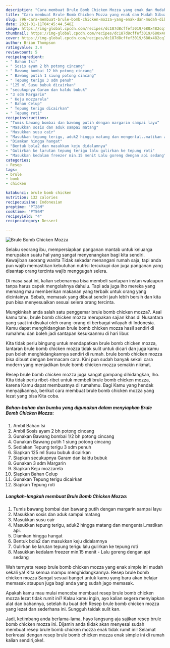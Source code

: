 ```yaml
---
description: "Cara membuat Brule Bomb Chicken Mozza yang enak dan Mudah Dibuat"
title: "Cara membuat Brule Bomb Chicken Mozza yang enak dan Mudah Dibuat"
slug: 796-cara-membuat-brule-bomb-chicken-mozza-yang-enak-dan-mudah-dibuat
date: 2021-01-11T04:45:44.548Z
image: https://img-global.cpcdn.com/recipes/dc187d8cffef3019/680x482cq70/brule-bomb-chicken-mozza-foto-resep-utama.jpg
thumbnail: https://img-global.cpcdn.com/recipes/dc187d8cffef3019/680x482cq70/brule-bomb-chicken-mozza-foto-resep-utama.jpg
cover: https://img-global.cpcdn.com/recipes/dc187d8cffef3019/680x482cq70/brule-bomb-chicken-mozza-foto-resep-utama.jpg
author: Brian Thompson
ratingvalue: 3.4
reviewcount: 5
recipeingredient:
- " Bahan Isi"
- " Sosis ayam 2 bh potong cincang"
- " Bawang bombai 12 bh potong cincang"
- " Bawang putih 1 siung potong cincang"
- " Tepung terigu 3 sdm penuh"
- "125 ml Susu bubuk dicairkan"
- "secukupnya Garam dan kaldu bubuk"
- "3 sdm Margarin"
- " Keju mozzarela"
- " Bahan Celup"
- " Tepung terigu dicairkan"
- " Tepung roti"
recipeinstructions:
- "Tumis bawang bombai dan bawang putih dengan margarin sampai layu"
- "Masukkan sosis dan aduk sampai matang"
- "Masukkan susu cair"
- "Masukkan tepung terigu, aduk2 hingga matang dan mengental..matikan api."
- "Diamkan hingga hangat"
- "Bentuk bola2 dan masukkan keju didalamnya"
- "Gulirkan ke larutan tepung terigu lalu gulirkan ke tepung roti"
- "Masukkan kedalam freezer min.15 menit Lalu goreng dengan api sedang"
categories:
- Resep
tags:
- brule
- bomb
- chicken

katakunci: brule bomb chicken 
nutrition: 132 calories
recipecuisine: Indonesian
preptime: "PT28M"
cooktime: "PT56M"
recipeyield: "4"
recipecategory: Dessert

---
```



![Brule Bomb Chicken Mozza](https://img-global.cpcdn.com/recipes/dc187d8cffef3019/680x482cq70/brule-bomb-chicken-mozza-foto-resep-utama.jpg)

Selaku seorang ibu, mempersiapkan panganan mantab untuk keluarga merupakan suatu hal yang sangat menyenangkan bagi kita sendiri. Kewajiban seorang  wanita Tidak sekadar menangani rumah saja, tapi anda pun wajib memastikan kebutuhan nutrisi tercukupi dan juga panganan yang disantap orang tercinta wajib menggugah selera.

Di masa  saat ini, kalian sebenarnya bisa membeli santapan instan walaupun tanpa harus capek mengolahnya dahulu. Tapi ada juga lho mereka yang memang mau memberikan makanan yang terbaik untuk orang yang dicintainya. Sebab, memasak yang dibuat sendiri jauh lebih bersih dan kita pun bisa menyesuaikan sesuai selera orang tercinta. 



Mungkinkah anda salah satu penggemar brule bomb chicken mozza?. Asal kamu tahu, brule bomb chicken mozza merupakan sajian khas di Nusantara yang saat ini disukai oleh orang-orang di berbagai wilayah di Indonesia. Kamu dapat menghidangkan brule bomb chicken mozza hasil sendiri di rumahmu dan boleh jadi santapan kesukaanmu di hari libur.

Kita tidak perlu bingung untuk mendapatkan brule bomb chicken mozza, lantaran brule bomb chicken mozza tidak sulit untuk dicari dan juga kamu pun boleh menghidangkannya sendiri di rumah. brule bomb chicken mozza bisa dibuat dengan bermacam cara. Kini pun sudah banyak sekali cara modern yang menjadikan brule bomb chicken mozza semakin nikmat.

Resep brule bomb chicken mozza juga sangat gampang dihidangkan, lho. Kita tidak perlu ribet-ribet untuk membeli brule bomb chicken mozza, karena Kamu dapat membuatnya di rumahmu. Bagi Kamu yang hendak menyajikannya, berikut cara membuat brule bomb chicken mozza yang lezat yang bisa Kita coba.

<!--inarticleads1-->

##### Bahan-bahan dan bumbu yang digunakan dalam menyiapkan Brule Bomb Chicken Mozza:

1. Ambil  Bahan Isi
1. Ambil  Sosis ayam 2 bh potong cincang
1. Gunakan  Bawang bombai 1/2 bh potong cincang
1. Gunakan  Bawang putih 1 siung potong cincang
1. Sediakan  Tepung terigu 3 sdm penuh
1. Siapkan 125 ml Susu bubuk dicairkan
1. Siapkan secukupnya Garam dan kaldu bubuk
1. Gunakan 3 sdm Margarin
1. Siapkan  Keju mozzarela
1. Siapkan  Bahan Celup
1. Gunakan  Tepung terigu dicairkan
1. Siapkan  Tepung roti




<!--inarticleads2-->

##### Langkah-langkah membuat Brule Bomb Chicken Mozza:

1. Tumis bawang bombai dan bawang putih dengan margarin sampai layu
1. Masukkan sosis dan aduk sampai matang
1. Masukkan susu cair
1. Masukkan tepung terigu, aduk2 hingga matang dan mengental..matikan api.
1. Diamkan hingga hangat
1. Bentuk bola2 dan masukkan keju didalamnya
1. Gulirkan ke larutan tepung terigu lalu gulirkan ke tepung roti
1. Masukkan kedalam freezer min.15 menit - Lalu goreng dengan api sedang




Wah ternyata resep brule bomb chicken mozza yang enak simple ini mudah sekali ya! Kita semua mampu menghidangkannya. Resep brule bomb chicken mozza Sangat sesuai banget untuk kamu yang baru akan belajar memasak ataupun juga bagi anda yang sudah jago memasak.

Apakah kamu mau mulai mencoba membuat resep brule bomb chicken mozza lezat tidak rumit ini? Kalau kamu ingin, ayo kalian segera menyiapkan alat dan bahannya, setelah itu buat deh Resep brule bomb chicken mozza yang lezat dan sederhana ini. Sungguh taidak sulit kan. 

Jadi, ketimbang anda berlama-lama, hayo langsung aja sajikan resep brule bomb chicken mozza ini. Dijamin anda tiidak akan menyesal sudah membuat resep brule bomb chicken mozza enak tidak rumit ini! Selamat berkreasi dengan resep brule bomb chicken mozza enak simple ini di rumah kalian sendiri,oke!.


